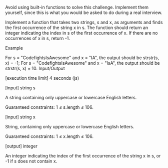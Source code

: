 Avoid using built-in functions to solve this challenge. Implement them yourself, since this is what you would be asked to do during a real interview.

Implement a function that takes two strings, s and x, as arguments and finds the first occurrence of the string x in s. The function should return an integer indicating the index in s of the first occurrence of x. If there are no occurrences of x in s, return -1.

Example

For s = "CodefightsIsAwesome" and x = "IA", the output should be
strstr(s, x) = -1;
For s = "CodefightsIsAwesome" and x = "IsA", the output should be
strstr(s, x) = 10.
Input/Output

[execution time limit] 4 seconds (js)

[input] string s

A string containing only uppercase or lowercase English letters.

Guaranteed constraints:
1 ≤ s.length ≤ 106.

[input] string x

String, containing only uppercase or lowercase English letters.

Guaranteed constraints:
1 ≤ x.length ≤ 106.

[output] integer

An integer indicating the index of the first occurrence of the string x in s, or -1 if s does not contain x.